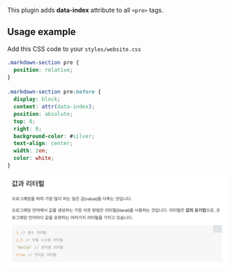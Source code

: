 This plugin adds **data-index** attribute to all `<pre>` tags.

## Usage example

Add this CSS code to your `styles/website.css`

```css
.markdown-section pre {
  position: relative;
}

.markdown-section pre:before {
  display: block;
  content: attr(data-index);
  position: absolute;
  top: 0;
  right: 0;
  background-color: #silver;
  text-align: center;
  width: 2em;
  color: white;
}
```

![screenshot](./screenshot.png)